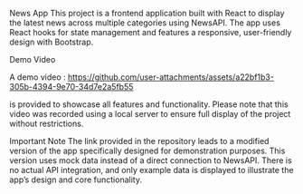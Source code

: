 News App
This project is a frontend application built with React to display the latest news across multiple categories using NewsAPI. The app uses React hooks for state management and features a responsive, user-friendly design with Bootstrap.

Demo Video

A demo video : https://github.com/user-attachments/assets/a22bf1b3-305b-4394-9e70-34d7e2a5fb55


is provided to showcase all features and functionality. Please note that this video was recorded using a local server to ensure full display of the project without restrictions.

Important Note
The link provided in the repository leads to a modified version of the app specifically designed for demonstration purposes. This version uses mock data instead of a direct connection to NewsAPI. There is no actual API integration, and only example data is displayed to illustrate the app’s design and core functionality.






